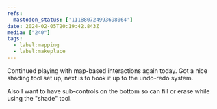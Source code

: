 ```yaml
---
refs:
  mastodon_status: ['111880724993698064']
date: 2024-02-05T20:19:42.843Z
media: ["240"]
tags:
  - label:mapping
  - label:makeplace
---
```


Continued playing with map-based interactions again today. Got a nice shading tool set up, next is to hook it up to the undo-redo system.

Also I want to have sub-controls on the bottom so can fill or erase while using the "shade" tool.
